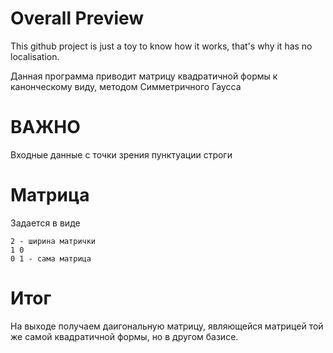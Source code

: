 # Overall Preview 

This github project is just a toy to know how it works, that's why it has no localisation.

Данная программа приводит матрицу квадратичной формы к канонческому виду, методом Симметричного Гаусса

# ВАЖНО
Входные данные с точки зрения пунктуации строги

# Матрица
Задается в виде
```
2 - ширина матрички
1 0
0 1 - сама матрица
```
# Итог
На выходе получаем даигональную матрицу, являющейся матрицей той же самой квадратичной формы, но в другом базисе. 
